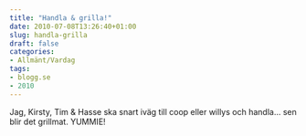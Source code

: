 ```yaml
---
title: "Handla & grilla!"
date: 2010-07-08T13:26:40+01:00
slug: handla-grilla
draft: false
categories:
- Allmänt/Vardag
tags:
- blogg.se
- 2010
---
```

Jag, Kirsty, Tim & Hasse ska snart iväg till coop eller willys och handla... sen blir det grillmat. YUMMIE!